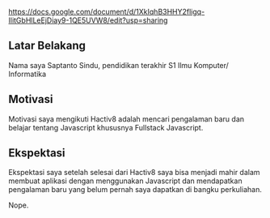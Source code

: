 https://docs.google.com/document/d/1XkIqhB3HHY2fligq-IlitGbHlLeEjDiay9-1QE5UVW8/edit?usp=sharing

[//]: # (Ceritakan sedikit tentang latar belakangmu seperti pendidikan terakhir atau pekerjaan sebelumnya)
## Latar Belakang
Nama saya Saptanto Sindu, pendidikan terakhir S1 Ilmu Komputer/ Informatika

[//]: # (Motivasi apa yang mendorongmu untuk ikut program coding bootcamp di Hacktiv8?)
## Motivasi
Motivasi saya mengikuti Hactiv8 adalah mencari pengalaman baru dan belajar tentang Javascript khususnya Fullstack Javascript.

[//]: # (Beri tahu kami, apa yang ingin kamu dapatkan di Hacktiv8 dan apa yang ingin kamu capai setelah lulus dari sini?)
## Ekspektasi
Ekspektasi saya setelah selesai dari Hactiv8 saya bisa menjadi mahir dalam membuat aplikasi dengan menggunakan Javascript dan mendapatkan pengalaman baru yang belum pernah saya dapatkan di bangku perkuliahan.

[//]: # (Apakah ada hal lain yang ingin disampaikan? Bila ada, kamu bebas untuk menuliskannya)
Nope.
